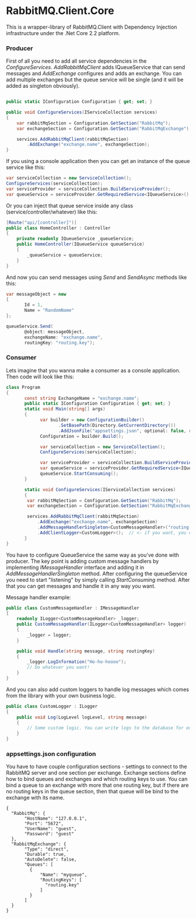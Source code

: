 ﻿# RabbitMQ.Client.Core

This is a wrapper-library of RabbitMQ.Client with Dependency Injection infrastructure under the .Net Core 2.2 platform.

### Producer

First of all you need to add all service dependencies in the *ConfigureServices*. *AddRabbitMqClient* adds IQueueService that can send messages and *AddExchange* configures and adds an exchange. You can add multiple exchanges but the queue service will be single (and it will be added as singleton obviously).

```csharp

public static IConfiguration Configuration { get; set; }

public void ConfigureServices(IServiceCollection services)
{
    var rabbitMqSection = Configuration.GetSection("RabbitMq");
    var exchangeSection = Configuration.GetSection("RabbitMqExchange");

    services.AddRabbitMqClient(rabbitMqSection)
        .AddExchange("exchange.name", exchangeSection);
}
```

If you using a console application then you can get an instance of the queue service like this:

```csharp
var serviceCollection = new ServiceCollection();
ConfigureServices(serviceCollection);
var serviceProvider = serviceCollection.BuildServiceProvider();
var queueService = serviceProvider.GetRequiredService<IQueueService>();
```

Or you can inject that queue service inside any class (service/controller/whatever) like this:

```csharp
[Route("api/[controller]")]
public class HomeController : Controller
{
    private readonly IQueueService _queueService;
    public HomeController(IQueueService queueService)
    {
        _queueService = queueService;
    }
}
```

And now you can send messages using *Send* and *SendAsync* methods like this:
```csharp
var messageObject = new
{
       Id = 1,
	   Name = "RandomName"
};

queueService.Send(
       @object: messageObject,
       exchangeName: "exchange.name",
       routingKey: "routing.key");
```

### Consumer

Lets imagine that you wanna make a consumer as a console application. Then code will look like this:

```csharp
class Program
{
       const string ExchangeName = "exchange.name";
       public static IConfiguration Configuration { get; set; }
       static void Main(string[] args)
       {
             var builder = new ConfigurationBuilder()
                    .SetBasePath(Directory.GetCurrentDirectory())
                    .AddJsonFile("appsettings.json", optional: false, reloadOnChange: true);
             Configuration = builder.Build();

             var serviceCollection = new ServiceCollection();
             ConfigureServices(serviceCollection);

             var serviceProvider = serviceCollection.BuildServiceProvider();
             var queueService = serviceProvider.GetRequiredService<IQueueService>();
             queueService.StartConsuming();
       }

       static void ConfigureServices(IServiceCollection services)
       {
        var rabbitMqSection = Configuration.GetSection("RabbitMq");
        var exchangeSection = Configuration.GetSection("RabbitMqExchange");

        services.AddRabbitMqClient(rabbitMqSection)
            .AddExchange("exchange.name", exchangeSection)
            .AddMessageHandlerSingleton<CustomMessageHandler>("routing.key")
            .AddClientLogger<CustomLogger>();  // <- if you want, you can add a custom logger.
       }
}
```

You have to configure QueueService the same way as you've done with producer.
The key point is adding custom message handlers by implementing *IMessageHandler* interface and adding it in *AddMessageHandlerSingleton<T>* method.
After configuring the queueService you need to start "listening" by simply calling *StartConsuming* method. After that you can get messages and handle it in any way you want.

Message handler example:
```csharp
public class CustomMessageHandler : IMessageHandler
{
	readonly ILogger<CustomMessageHandler> _logger;
	public CustomMessageHandler(ILogger<CustomMessageHandler> logger)
	{
		_logger = logger;
	}

    public void Handle(string message, string routingKey)
    {
		_logger.LogInformation("Ho-ho-hoooo");
		// Do whatever you want!
    }
}
```

 And you can also add custom loggers to handle log messages which comes from the library with your own business logic.
```csharp
public class CustomLogger : ILogger
{
    public void Log(Log​Level logLevel, string message)
    {
		// Some custom logic. You can write logs to the database for example.
    }
}
```


### appsettings.json configuration

 You have to have couple configuration sections - settings to connect to the RabbitMQ server and one section per exchange.
 Exchange sections define how to bind queues and exchanges and which routing keys to use.
 You can bind a queue to an exchange with more that one routing key, but if there are no routing keys in the queue section, then that queue will be bind to the exchange with its name.
```
{
  "RabbitMq": {
       "HostName": "127.0.0.1",
       "Port": "5672",
       "UserName": "guest",
       "Password": "guest"
  },
  "RabbitMqExchange": {
       "Type": "direct",
       "Durable": true,
       "AutoDelete": false,
       "Queues": [
         {
             "Name": "myqueue",
             "RoutingKeys": [
               "routing.key"
             ]
         }
       ]
  }
}
```